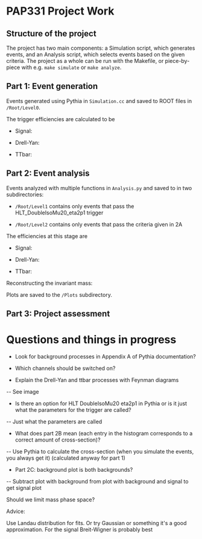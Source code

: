 # PAP331 Project Work

## Structure of the project

The project has two main components: a Simulation script, which generates events, and an Analysis script, which selects events based on the given criteria. The project as a whole can be run with the Makefile, or piece-by-piece with e.g. `make simulate` or `make analyze`.

## Part 1: Event generation

Events generated using Pythia in `Simulation.cc` and saved to ROOT files in `/Root/Level0`.

The trigger efficiencies are calculated to be

- Signal:

- Drell-Yan: 

- TTbar:

## Part 2: Event analysis

Events analyzed with multiple functions in `Analysis.py` and saved to in two subdirectories:

- `/Root/Level1` contains only events that pass the HLT_DoubleIsoMu20_eta2p1 trigger

- `/Root/Level2` contains only events that pass the criteria given in 2A

The efficiencies at this stage are 

- Signal:

- Drell-Yan: 

- TTbar:

Reconstructing the invariant mass:

Plots are saved to the `/Plots` subdirectory.

## Part 3: Project assessment

# Questions and things in progress

- Look for background processes in Appendix A of Pythia documentation?

- Which channels should be switched on?

- Explain the Drell-Yan and ttbar processes with Feynman diagrams

-- See image

- Is there an option for  HLT DoubleIsoMu20 eta2p1 in Pythia or is it just what the parameters for the trigger are called?

-- Just what the parameters are called

- What does part 2B mean (each entry in the histogram corresponds to a correct amount of cross-section)?

-- Use Pythia to calculate the cross-section (when you simulate the events, you always get it) (calculated anyway for part 1)

- Part 2C: background plot is both backgrounds?

-- Subtract plot with background from plot with background and signal to get signal plot

Should we limit mass phase space?

Advice:

Use Landau distribution for fits. Or try Gaussian or something it's a good approximation. For the signal Breit-Wigner is probably best